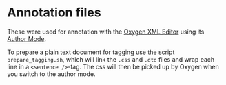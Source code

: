 

# Annotation files

These were used for annotation with the [Oxygen XML Editor](https://www.oxygenxml.com/) using its [Author Mode](https://www.oxygenxml.com/doc/versions/21.1/ug-editor/topics/author-editor.html).

To prepare a plain text document for tagging use the script `prepare_tagging.sh`, which will link the  `.css` and `.dtd` files and wrap each line in a `<sentence />`-tag. The css will then be picked up by Oxygen when you switch to the author mode.

